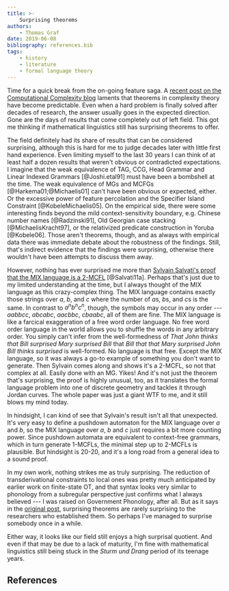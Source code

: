 ```yaml
---
title: >-
    Surprising theorems
authors:
    - Thomas Graf
date: 2019-06-08
bibliography: references.bib
tags:
    - history
    - literature
    - formal language theory
---
```


<!-- START_SUMMARY_BLOCK -->
Time for a quick break from the on-going feature saga.
A [recent post on the Computational Complexity blog](https://blog.computationalcomplexity.org/2019/06/what-happened-to-surprising-theorems.html) laments that theorems in complexity theory have become predictable.
Even when a hard problem is finally solved after decades of research, the answer usually goes in the expected direction.
Gone are the days of results that come completely out of left field.
This got me thinking if mathematical linguistics still has surprising theorems to offer.
<!-- END_SUMMARY_BLOCK -->

The field definitely had its share of results that can be considered surprising, although this is hard for me to judge decades later with little first hand experience.
Even limiting myself to the last 30 years I can think of at least half a dozen results that weren't obvious or contradicted expectations.
I imagine that the weak equivalence of TAG, CCG, Head Grammar and Linear Indexed Grammars [@Joshi.etal91] must have been a bombshell at the time.
The weak equivalence of MGs and MCFGs [@Harkema01;@Michaelis01] can't have been obvious or expected, either.
Or the excessive power of feature percolation and the Specifier Island Constraint [@KobeleMichaelis05].
On the empirical side, there were some interesting finds beyond the mild context-sensitivity boundary, e.g. Chinese number names [@Radzinski91], Old Georgian case stacking [@MichaelisKracht97], or the relativized predicate construction in Yoruba [@Kobele06].
Those aren't theorems, though, and as always with empirical data there was immediate debate about the robustness of the findings.
Still, that's indirect evidence that the findings were surprising, otherwise there wouldn't have been attempts to discuss them away.

However, nothing has ever surprised me more than [Sylvain Salvati's proof that the MIX language is a 2-MCFL](https://hal.inria.fr/inria-00564552/document) [@Salvati11a].
Perhaps that's just due to my limited understanding at the time, but I always thought of the MIX language as this crazy-complex thing.
The MIX language contains exactly those strings over *a*, *b*, and *c* where the number of *a*s, *b*s, and *c*s is the same.
In contrast to $a^n b^n c^n$, though, the symbols may occur in any order --- *aabbcc*, *abcabc*, *aacbbc*, *cbaabc*, all of them are fine.
The MIX language is like a farcical exaggeration of a free word order language.
No free word order language in the world allows you to shuffle the words in any arbitrary order.
You simply can't infer from the well-formedness of *That John thinks that Bill surprised Mary surprised Bill* that *Bill that that Mary surprised John Bill thinks surprised* is well-formed.
No language is that free.
Except the MIX language, so it was always a go-to example of something you don't want to generate.
Then Sylvain comes along and shows it's a 2-MCFL, so not that complex at all.
Easily done with an MG.
Yikes!
And it's not just the theorem that's surprising, the proof is highly unusual, too, as it translates the formal language problem into one of discrete geometry and tackles it through Jordan curves.
The whole paper was just a giant WTF to me, and it still blows my mind today.

In hindsight, I can kind of see that Sylvain's result isn't all that unexpected.
It's very easy to define a pushdown automaton for the MIX language over *a* and *b*, so the MIX language over *a*, *b* and *c* just requires a bit more counting power.
Since pushdown automata are equivalent to context-free grammars, which in turn generate 1-MCFLs, the minimal step up to 2-MCFLs is plausible.
But hindsight is 20-20, and it's a long road from a general idea to a sound proof.

In my own work, nothing strikes me as truly surprising.
The reduction of transderivational constraints to local ones was pretty much anticipated by earlier work on finite-state OT, and that syntax looks very similar to phonology from a subregular perspective just confirms what I always believed --- I was raised on Government Phonology, after all.
But as it says in the [original post](https://blog.computationalcomplexity.org/2019/06/what-happened-to-surprising-theorems.html), surprising theorems are rarely surprising to the researchers who established them.
So perhaps I've managed to surprise somebody once in a while.

Either way, it looks like our field still enjoys a high surprisal quotient.
And even if that may be due to a lack of maturity, I'm fine with mathematical linguistics still being stuck in the *Sturm und Drang* period of its teenage years.

## References
